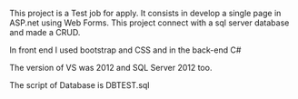 This project is a Test job for apply. It consists in develop a single page in ASP.net using Web Forms. This project connect with a sql server database and made a CRUD.

In front end I used bootstrap and CSS and in the back-end C#

The version of VS was 2012 and SQL Server 2012 too.

The script of Database is DBTEST.sql
